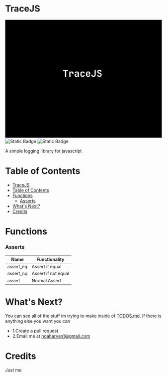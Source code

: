 # TraceJS
![TraceJS Logo](assets/TraceJS_logo.png)
![Static Badge](https://img.shields.io/badge/Release-1.0-blue)
![Static Badge](https://img.shields.io/badge/Made_In-JS-yellow)

A simple logging library for javascript

# Table of Contents
- [TraceJS](#tracejs)
- [Table of Contents](#table-of-contents)
- [Functions](#functions)
    - [Asserts](#asserts)
- [What's Next?](#whats-next)
- [Credits](#credits)

# Functions
### Asserts
| Name | Functionality |
| ---- | ------------- |
| assert_eq | Assert if equal |
| assert_nq | Assert if not equal |
| assert | Normal Assert |

# What's Next?
You can see all of the stuff im trying to make inside of [TODOS.md](TODOS.md). If there is anything else you want you can
- 1.Create a pull request
- 2.Email me at noaharvan1@gmail.com
# Credits
Just me
